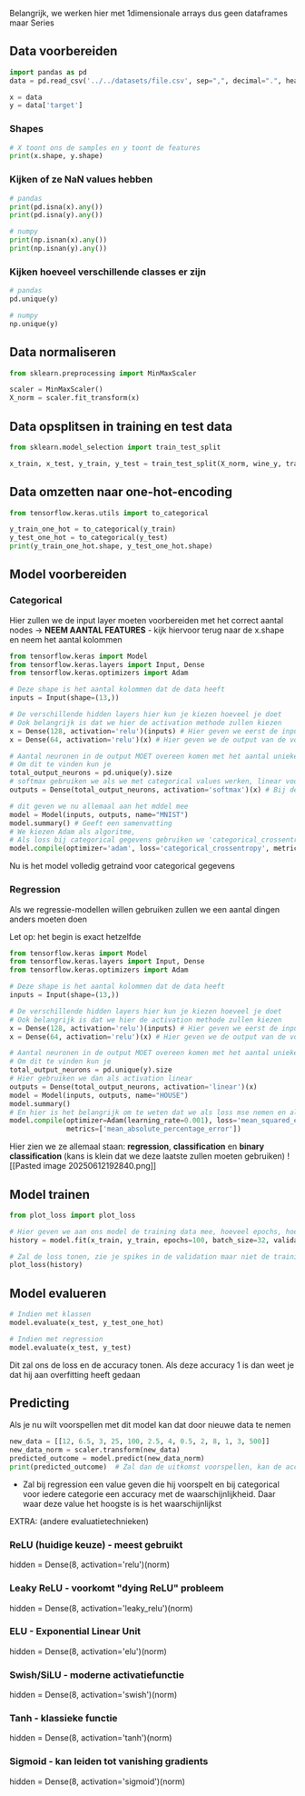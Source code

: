 Belangrijk, we werken hier met 1dimensionale arrays dus geen dataframes maar Series
## Data voorbereiden
```python
import pandas as pd
data = pd.read_csv('../../datasets/file.csv', sep=",", decimal=".", header=None)

x = data
y = data['target']
```

### Shapes 
```python
# X toont ons de samples en y toont de features
print(x.shape, y.shape)
```

### Kijken of ze NaN values hebben
```python
# pandas
print(pd.isna(x).any())
print(pd.isna(y).any())

# numpy
print(np.isnan(x).any())  
print(np.isnan(y).any())
```

### Kijken hoeveel verschillende classes er zijn
```python
# pandas
pd.unique(y)

# numpy
np.unique(y)
```

## Data normaliseren
```python
from sklearn.preprocessing import MinMaxScaler

scaler = MinMaxScaler()
X_norm = scaler.fit_transform(x)
```

## Data opsplitsen in training en test data
```python
from sklearn.model_selection import train_test_split

x_train, x_test, y_train, y_test = train_test_split(X_norm, wine_y, train_size=0.85)
```

## Data omzetten naar one-hot-encoding
```python
from tensorflow.keras.utils import to_categorical

y_train_one_hot = to_categorical(y_train)
y_test_one_hot = to_categorical(y_test)
print(y_train_one_hot.shape, y_test_one_hot.shape)
```

## Model voorbereiden

### Categorical
Hier zullen we de input layer moeten voorbereiden met het correct aantal nodes -> **NEEM AANTAL FEATURES** - kijk hiervoor terug naar de x.shape en neem het aantal kolommen
```python
from tensorflow.keras import Model  
from tensorflow.keras.layers import Input, Dense  
from tensorflow.keras.optimizers import Adam

# Deze shape is het aantal kolommen dat de data heeft
inputs = Input(shape=(13,))

# De verschillende hidden layers hier kun je kiezen hoeveel je doet
# Ook belangrijk is dat we hier de activation methode zullen kiezen
x = Dense(128, activation='relu')(inputs) # Hier geven we eerst de inputs die we zelf hebben gezet mee
x = Dense(64, activation='relu')(x) # Hier geven we de output van de vorige layer mee

# Aantal neuronen in de output MOET overeen komen met het aantal unieke klassen van de target
# Om dit te vinden kun je 
total_output_neurons = pd.unique(y).size
# softmax gebruiken we als we met categorical values werken, linear voor getallen
outputs = Dense(total_output_neurons, activation='softmax')(x) # Bij de laatste kies je opnieuw de gewenste activation function en geef je de vorige output als input

# dit geven we nu allemaal aan het mddel mee
model = Model(inputs, outputs, name="MNIST")
model.summary() # Geeft een samenvatting
# We kiezen Adam als algoritme, 
# Als loss bij categorical gegevens gebruiken we 'categorical_crossentropy' EN nemen we als metric de accuracy
model.compile(optimizer='adam', loss='categorical_crossentropy', metrics=['accuracy'])
```
Nu is het model volledig getraind voor categorical gegevens

### Regression
Als we regressie-modellen willen gebruiken zullen we een aantal dingen anders moeten doen

Let op: het begin is exact hetzelfde
```python
from tensorflow.keras import Model  
from tensorflow.keras.layers import Input, Dense  
from tensorflow.keras.optimizers import Adam

# Deze shape is het aantal kolommen dat de data heeft
inputs = Input(shape=(13,))

# De verschillende hidden layers hier kun je kiezen hoeveel je doet
# Ook belangrijk is dat we hier de activation methode zullen kiezen
x = Dense(128, activation='relu')(inputs) # Hier geven we eerst de inputs die we zelf hebben gezet mee
x = Dense(64, activation='relu')(x) # Hier geven we de output van de vorige layer mee

# Aantal neuronen in de output MOET overeen komen met het aantal unieke klassen van de target
# Om dit te vinden kun je 
total_output_neurons = pd.unique(y).size
# Hier gebruiken we dan als activation linear
outputs = Dense(total_output_neurons, activation='linear')(x)  
model = Model(inputs, outputs, name="HOUSE")  
model.summary()  
# En hier is het belangrijk om te weten dat we als loss mse nemen en als metric gebruiken we de mape
model.compile(optimizer=Adam(learning_rate=0.001), loss='mean_squared_error',  
              metrics=['mean_absolute_percentage_error'])
```

Hier zien we ze allemaal staan: **regression**, **classification** en **binary classification** (kans is klein dat we deze laatste zullen moeten gebruiken)
![[Pasted image 20250612192840.png]]
## Model trainen
```python
from plot_loss import plot_loss

# Hier geven we aan ons model de training data mee, hoeveel epochs, hoe groot iedere batch size en de stappen die we zullen zetten
history = model.fit(x_train, y_train, epochs=100, batch_size=32, validaiton_split=0.1)

# Zal de loss tonen, zie je spikes in de validation maar niet de training dan is er overfitting. Doen ze exact hetzelfde is het goed
plot_loss(history)
```

## Model evalueren
```python
# Indien met klassen
model.evaluate(x_test, y_test_one_hot)

# Indien met regression
model.evaluate(x_test, y_test)
```
Dit zal ons de loss en de accuracy tonen. Als deze accuracy 1 is dan weet je dat hij aan overfitting heeft gedaan

## Predicting
Als je nu wilt voorspellen met dit model kan dat door nieuwe data te nemen
```python
new_data = [[12, 6.5, 3, 25, 100, 2.5, 4, 0.5, 2, 8, 1, 3, 500]]
new_data_norm = scaler.transform(new_data)
predicted_outcome = model.predict(new_data_norm)
print(predicted_outcome)  # Zal dan de uitkomst voorspellen, kan de accuracy zijn indien categorical of kan ook een MAPE zijn indien regression 
```
- Zal bij regression een value geven die hij voorspelt en bij categorical voor iedere categorie een accuracy met de waarschijnlijkheid. Daar waar deze value het hoogste is is het waarschijnlijkst

EXTRA: (andere evaluatietechnieken)

### ReLU (huidige keuze) - meest gebruikt
hidden = Dense(8, activation='relu')(norm)

### Leaky ReLU - voorkomt "dying ReLU" probleem
hidden = Dense(8, activation='leaky_relu')(norm)

### ELU - Exponential Linear Unit
hidden = Dense(8, activation='elu')(norm)

### Swish/SiLU - moderne activatiefunctie
hidden = Dense(8, activation='swish')(norm)

### Tanh - klassieke functie
hidden = Dense(8, activation='tanh')(norm)

### Sigmoid - kan leiden tot vanishing gradients
hidden = Dense(8, activation='sigmoid')(norm)